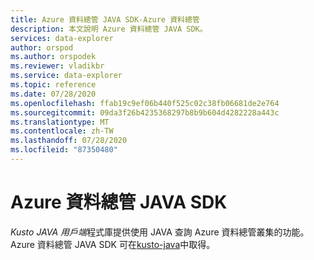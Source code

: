 ```yaml
---
title: Azure 資料總管 JAVA SDK-Azure 資料總管
description: 本文說明 Azure 資料總管 JAVA SDK。
services: data-explorer
author: orspod
ms.author: orspodek
ms.reviewer: vladikbr
ms.service: data-explorer
ms.topic: reference
ms.date: 07/28/2020
ms.openlocfilehash: ffab19c9ef06b440f525c02c38fb06681de2e764
ms.sourcegitcommit: 09da3f26b4235368297b8b9b604d4282228a443c
ms.translationtype: MT
ms.contentlocale: zh-TW
ms.lasthandoff: 07/28/2020
ms.locfileid: "87350480"
---
```

# <a name="azure-data-explorer-java-sdk"></a>Azure 資料總管 JAVA SDK

*Kusto JAVA 用戶端*程式庫提供使用 JAVA 查詢 Azure 資料總管叢集的功能。
Azure 資料總管 JAVA SDK 可在[kusto-java](https://github.com/Azure/azure-kusto-java)中取得。
